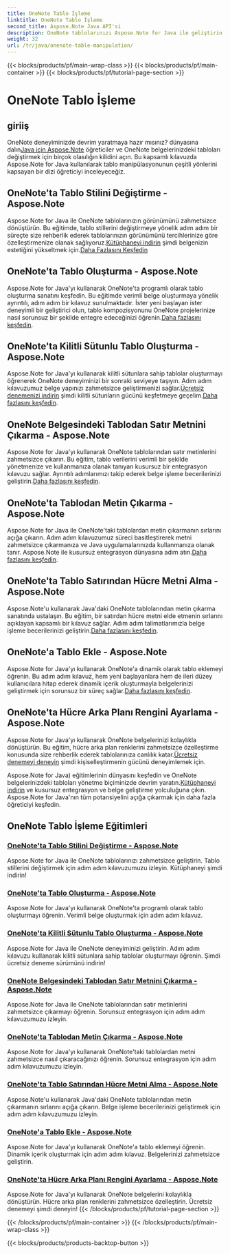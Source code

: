 ```yaml
---
title: OneNote Tablo İşleme
linktitle: OneNote Tablo İşleme
second_title: Aspose.Note Java API'si
description: OneNote tablolarınızı Aspose.Note for Java ile geliştirin. Stilleri değiştirin, tablolar oluşturun, metni sorunsuz bir şekilde çıkarın. Sorunsuz bir belge oluşturmak için kitaplığı indirin.
weight: 32
url: /tr/java/onenote-table-manipulation/
---
```


{{< blocks/products/pf/main-wrap-class >}}
{{< blocks/products/pf/main-container >}}
{{< blocks/products/pf/tutorial-page-section >}}

# OneNote Tablo İşleme



## giriiş

 OneNote deneyiminizde devrim yaratmaya hazır mısınız? dünyasına dalın[Java için Aspose.Note](https://www.aspose.com/products/note/java) öğreticiler ve OneNote belgelerinizdeki tabloları değiştirmek için birçok olasılığın kilidini açın. Bu kapsamlı kılavuzda Aspose.Note for Java kullanılarak tablo manipülasyonunun çeşitli yönlerini kapsayan bir dizi öğreticiyi inceleyeceğiz.

## OneNote'ta Tablo Stilini Değiştirme - Aspose.Note
 Aspose.Note for Java ile OneNote tablolarınızın görünümünü zahmetsizce dönüştürün. Bu eğitimde, tablo stillerini değiştirmeye yönelik adım adım bir süreçte size rehberlik ederek tablolarınızın görünümünü tercihlerinize göre özelleştirmenize olanak sağlıyoruz.[Kütüphaneyi indirin](https://releases.aspose.com/downloads/note/java) şimdi belgenizin estetiğini yükseltmek için.[Daha Fazlasını Keşfedin](./change-table-style/)

## OneNote'ta Tablo Oluşturma - Aspose.Note
Aspose.Note for Java'yı kullanarak OneNote'ta programlı olarak tablo oluşturma sanatını keşfedin. Bu eğitimde verimli belge oluşturmaya yönelik ayrıntılı, adım adım bir kılavuz sunulmaktadır. İster yeni başlayan ister deneyimli bir geliştirici olun, tablo kompozisyonunu OneNote projelerinize nasıl sorunsuz bir şekilde entegre edeceğinizi öğrenin.[Daha fazlasını keşfedin](./compose-table/).

## OneNote'ta Kilitli Sütunlu Tablo Oluşturma - Aspose.Note
 Aspose.Note for Java'yı kullanarak kilitli sütunlara sahip tablolar oluşturmayı öğrenerek OneNote deneyiminizi bir sonraki seviyeye taşıyın. Adım adım kılavuzumuz belge yapınızı zahmetsizce geliştirmenizi sağlar.[Ücretsiz denemenizi indirin](https://www.aspose.com/downloads/note/java) şimdi kilitli sütunların gücünü keşfetmeye geçelim.[Daha fazlasını keşfedin](./create-table-with-locked-columns/).

## OneNote Belgesindeki Tablodan Satır Metnini Çıkarma - Aspose.Note
Aspose.Note for Java'yı kullanarak OneNote tablolarından satır metinlerini zahmetsizce çıkarın. Bu eğitim, tablo verilerini verimli bir şekilde yönetmenize ve kullanmanıza olanak tanıyan kusursuz bir entegrasyon kılavuzu sağlar. Ayrıntılı adımlarımızı takip ederek belge işleme becerilerinizi geliştirin.[Daha fazlasını keşfedin](./extract-row-text-from-table/).

## OneNote'ta Tablodan Metin Çıkarma - Aspose.Note
 Aspose.Note for Java ile OneNote'taki tablolardan metin çıkarmanın sırlarını açığa çıkarın. Adım adım kılavuzumuz süreci basitleştirerek metni zahmetsizce çıkarmanıza ve Java uygulamalarınızda kullanmanıza olanak tanır. Aspose.Note ile kusursuz entegrasyon dünyasına adım atın.[Daha fazlasını keşfedin](./extract-text-from-table/).

## OneNote'ta Tablo Satırından Hücre Metni Alma - Aspose.Note
 Aspose.Note'u kullanarak Java'daki OneNote tablolarından metin çıkarma sanatında ustalaşın. Bu eğitim, bir satırdan hücre metni elde etmenin sırlarını açıklayan kapsamlı bir kılavuz sağlar. Adım adım talimatlarımızla belge işleme becerilerinizi geliştirin.[Daha fazlasını keşfedin](./get-cell-text-from-row/).

## OneNote'a Tablo Ekle - Aspose.Note
Aspose.Note for Java'yı kullanarak OneNote'a dinamik olarak tablo eklemeyi öğrenin. Bu adım adım kılavuz, hem yeni başlayanlara hem de ileri düzey kullanıcılara hitap ederek dinamik içerik oluşturmayla belgelerinizi geliştirmek için sorunsuz bir süreç sağlar.[Daha fazlasını keşfedin](./insert-table/).

## OneNote'ta Hücre Arka Planı Rengini Ayarlama - Aspose.Note
 Aspose.Note for Java'yı kullanarak OneNote belgelerinizi kolaylıkla dönüştürün. Bu eğitim, hücre arka plan renklerini zahmetsizce özelleştirme konusunda size rehberlik ederek tablolarınıza canlılık katar.[Ücretsiz denemeyi deneyin](https://www.aspose.com/downloads/note/java) şimdi kişiselleştirmenin gücünü deneyimlemek için.

 Aspose.Note for Java) eğitimlerinin dünyasını keşfedin ve OneNote belgelerinizdeki tabloları yönetme biçiminizde devrim yaratın.[Kütüphaneyi indirin](https://releases.aspose.com/downloads/note/java) ve kusursuz entegrasyon ve belge geliştirme yolculuğuna çıkın. Aspose.Note for Java'nın tüm potansiyelini açığa çıkarmak için daha fazla öğreticiyi keşfedin.
## OneNote Tablo İşleme Eğitimleri
### [OneNote'ta Tablo Stilini Değiştirme - Aspose.Note](./change-table-style/)
Aspose.Note for Java ile OneNote tablolarınızı zahmetsizce geliştirin. Tablo stillerini değiştirmek için adım adım kılavuzumuzu izleyin. Kütüphaneyi şimdi indirin!
### [OneNote'ta Tablo Oluşturma - Aspose.Note](./compose-table/)
Aspose.Note for Java'yı kullanarak OneNote'ta programlı olarak tablo oluşturmayı öğrenin. Verimli belge oluşturmak için adım adım kılavuz.
### [OneNote'ta Kilitli Sütunlu Tablo Oluşturma - Aspose.Note](./create-table-with-locked-columns/)
Aspose.Note for Java ile OneNote deneyiminizi geliştirin. Adım adım kılavuzu kullanarak kilitli sütunlara sahip tablolar oluşturmayı öğrenin. Şimdi ücretsiz deneme sürümünü indirin!
### [OneNote Belgesindeki Tablodan Satır Metnini Çıkarma - Aspose.Note](./extract-row-text-from-table/)
Aspose.Note for Java ile OneNote tablolarından satır metinlerini zahmetsizce çıkarmayı öğrenin. Sorunsuz entegrasyon için adım adım kılavuzumuzu izleyin.
### [OneNote'ta Tablodan Metin Çıkarma - Aspose.Note](./extract-text-from-table/)
Aspose.Note for Java'yı kullanarak OneNote'taki tablolardan metni zahmetsizce nasıl çıkaracağınızı öğrenin. Sorunsuz entegrasyon için adım adım kılavuzumuzu izleyin.
### [OneNote'ta Tablo Satırından Hücre Metni Alma - Aspose.Note](./get-cell-text-from-row/)
Aspose.Note'u kullanarak Java'daki OneNote tablolarından metin çıkarmanın sırlarını açığa çıkarın. Belge işleme becerilerinizi geliştirmek için adım adım kılavuzumuzu izleyin.
### [OneNote'a Tablo Ekle - Aspose.Note](./insert-table/)
Aspose.Note for Java'yı kullanarak OneNote'a tablo eklemeyi öğrenin. Dinamik içerik oluşturmak için adım adım kılavuz. Belgelerinizi zahmetsizce geliştirin.
### [OneNote'ta Hücre Arka Planı Rengini Ayarlama - Aspose.Note](./setting-cell-background-color/)
Aspose.Note for Java'yı kullanarak OneNote belgelerini kolaylıkla dönüştürün. Hücre arka plan renklerini zahmetsizce özelleştirin. Ücretsiz denemeyi şimdi deneyin!
{{< /blocks/products/pf/tutorial-page-section >}}

{{< /blocks/products/pf/main-container >}}
{{< /blocks/products/pf/main-wrap-class >}}

{{< blocks/products/products-backtop-button >}}

